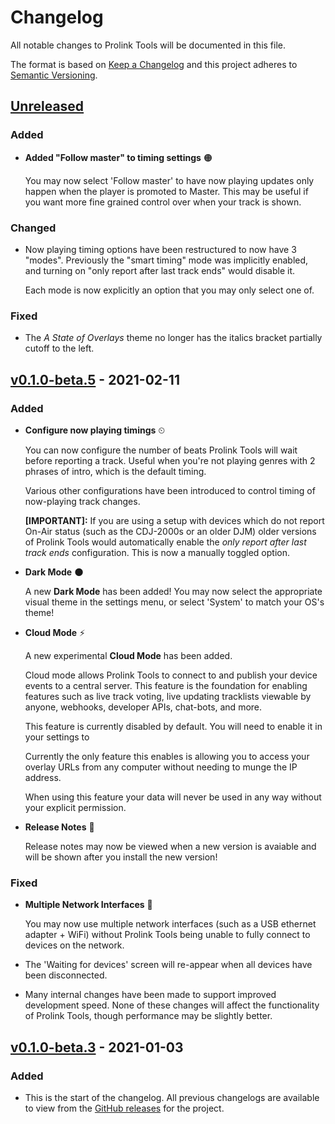 # Changelog

All notable changes to Prolink Tools will be documented in this file.

The format is based on [Keep a Changelog](http://keepachangelog.com/en/1.0.0/)
and this project adheres to [Semantic Versioning](http://semver.org/spec/v2.0.0.html).

## [Unreleased]

### Added

- **Added "Follow master" to timing settings** 🟠

  You may now select 'Follow master' to have now playing updates only happen
  when the player is promoted to Master. This may be useful if you want more
  fine grained control over when your track is shown.

### Changed

- Now playing timing options have been restructured to now have 3 "modes".
  Previously the "smart timing" mode was implicitly enabled, and turning on
  "only report after last track ends" would disable it.

  Each mode is now explicitly an option that you may only select one of.

### Fixed

- The <em>A State of Overlays</em> theme no longer has the italics bracket
  partially cutoff to the left.

## [v0.1.0-beta.5] - 2021-02-11

### Added

- **Configure now playing timings** ⏲

  You can now configure the number of beats Prolink Tools will wait before
  reporting a track. Useful when you're not playing genres with 2 phrases of
  intro, which is the default timing.

  Various other configurations have been introduced to control timing of
  now-playing track changes.

  **[IMPORTANT]:** If you are using a setup with devices which do not report
  On-Air status (such as the CDJ-2000s or an older DJM) older versions of
  Prolink Tools would automatically enable the _only report after last track
  ends_ configuration. This is now a manually toggled option.

- **Dark Mode** 🌑

  A new **Dark Mode** has been added! You may now select the appropriate
  visual theme in the settings menu, or select 'System' to match your OS's
  theme!

- **Cloud Mode** ⚡️

  A new experimental **Cloud Mode** has been added.

  Cloud mode allows Prolink Tools to connect to and publish your device events
  to a central server. This feature is the foundation for enabling features
  such as live track voting, live updating tracklists viewable by anyone,
  webhooks, developer APIs, chat-bots, and more.

  This feature is currently disabled by default. You will need to enable it in
  your settings to 

  Currently the only feature this enables is allowing you to access your
  overlay URLs from any computer without needing to munge the IP address.

  When using this feature your data will never be used in any way without your explicit permission.

- **Release Notes** 📒

  Release notes may now be viewed when a new version is avaiable and will be
  shown after you install the new version!

### Fixed

- **Multiple Network Interfaces** 🔌

  You may now use multiple network interfaces (such as a USB ethernet
  adapter + WiFi) without Prolink Tools being unable to fully connect to
  devices on the network.

- The 'Waiting for devices' screen will re-appear when all devices have been
  disconnected.

- Many internal changes have been made to support improved development speed.
  None of these changes will affect the functionality of Prolink Tools, though
  performance may be slightly better.

## [v0.1.0-beta.3] - 2021-01-03

### Added

- This is the start of the changelog. All previous changelogs are available to
  view from the [GitHub
  releases](https://github.com/EvanPurkhiser/prolink-tools/releases) for the
  project.

[Unreleased]: https://github.com/evanpurkhiser/prolink-tools/compare/v0.1.0-beta.5...HEAD
[v0.1.0-beta.5]: https://github.com/evanpurkhiser/prolink-tools/compare/v0.1.0-beta.3...v0.1.0-beta.5
[v0.1.0-beta.3]: https://github.com/evanpurkhiser/prolink-tools/compare/v0.1.0-beta.2...v0.1.0-beta.3
